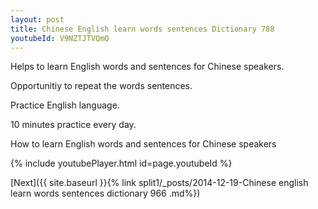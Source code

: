 ```yaml
---
layout: post
title: Chinese English learn words sentences Dictionary 788 
youtubeId: V9NZTJTVQmQ
---
```

 
 
Helps to learn English words and sentences for Chinese speakers.

Opportunitiy to repeat the words sentences. 

Practice English language. 
 
10 minutes practice every day. 
 
How to learn English words and sentences for Chinese speakers 
 
{% include youtubePlayer.html id=page.youtubeId %}
 
 
[Next]({{ site.baseurl }}{% link  split1/_posts/2014-12-19-Chinese english learn words sentences dictionary 966 .md%})
 
